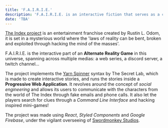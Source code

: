 ```yaml
---
title: 'F.A.I.R.I.E.'
description: 'F.A.I.R.I.E. is an interactive fiction that serves as a companion app for an alternate reality game set in the story-world of The Index.'
date: 'TBA'
---
```


[The Index project](https://theindex.world/) is an entertainment franchise created by Rustin L. Odom, it is set in a mysterious world where the 'laws of reality can be bent, broken and exploited through hacking the mind of the masses'.

F.A.I.R.I.E. is the interactive part of an **Alternate Reality Game** in this universe, spanning across multiple medias: a web series, a discord server, a twitch channel...

The project implements the [Yarn Spinner](https://yarnspinner.dev/) syntax by The Secret Lab, which is made to create interactive stories, and runs the stories inside a **Progressive Web Application**. It revolves around the concept of _social engineering_ and allows its users to communicate with the characters from the world of The Index through fake emails and phone calls. It also let the players search for clues through a _Command Line Interface_ and hacking inspired mini-games!

The project was made using _React_, _Styled Components_ and _Google Firebase_, under the vigilant overseeing of [Swordmonkey Studios](https://www.swordmonkey.com).
